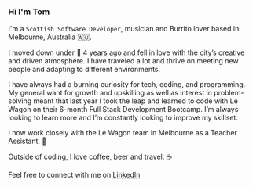 ### Hi I'm Tom

I'm a `Scottish Software Developer`, musician and Burrito lover based in Melbourne, Australia 🇦🇺.

I moved down under 🦘 4 years ago and fell in love with the city’s creative and driven atmosphere. I have traveled a lot and thrive on meeting new people and adapting to different environments.

I have always had a burning curiosity for tech, coding, and programming. My general want for growth and upskilling as well as interest in problem-solving meant that last year I took the leap and learned to code with Le Wagon on their 6-month Full Stack Development Bootcamp. I’m always looking to learn more and I’m constantly looking to improve my skillset.

I now work closely with the Le Wagon team in Melbourne as a Teacher Assistant. 🚀

Outside of coding, I love coffee, beer and travel. ☕️

Feel free to connect with me on [LinkedIn](https://www.linkedin.com/in/thomas-temple/)


